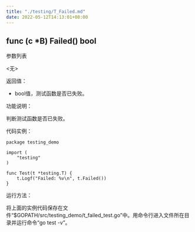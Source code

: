 ```yaml
---
title: "./testing/T_Failed.md"
date: 2022-05-12T14:13:01+08:00
---
```

## func (c *B) Failed() bool

参数列表

  <无>

返回值：

- bool值，测试函数是否已失败。

功能说明：

判断测试函数是否已失败。

代码实例：

	package testing_demo

	import (
		"testing"
	)

	func Test(t *testing.T) {
		t.Logf("Failed: %v\n", t.Failed())
	}

运行方法：

将上面的实例代码保存在文件“$GOPATH/src/testing_demo/t_failed_test.go”中。用命令行进入文件所在目录并运行命令“go test -v”。
